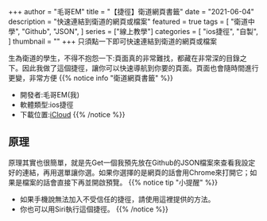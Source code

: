 +++
author = "毛哥EM"
title = "【捷徑】衛道網頁書籤"
date = "2021-06-04"
description = "快速連結到衛道的網頁或檔案"
featured = true
tags = [
    "衛道中學",
    "Github",
    "JSON",
]
series = ["線上教學"]
categories = [
    "ios捷徑",
    "自製",
]
thumbnail = ""
+++
只須點一下即可快速連結到衛道的網頁或檔案

<!--more-->
生為衛道的學生，不得不抱怨一下:頁面真的非常難找，都藏在非常深的目錄之下。因此我做了這個捷徑，讓你可以快速導航到你要的頁面。頁面也會隨時間進行更變，非常方便
{{% notice info "衛道網頁書籤" %}}
* 開發者:毛哥EM(我)
* 軟體類型:ios捷徑
* 下載位置:[iCloud](https://www.icloud.com/shortcuts/19ea26ff47244258a6d9ff21a553659b)
{{% /notice %}}
## 原理
原理其實也很簡單，就是先Get一個我預先放在Github的JSON檔案來查看我設定好的連結，再用選單讓你選。如果你選擇的是網頁的話會用Chrome來打開它；如果是檔案的話會直接下再並開啟預覽。
{{% notice tip "小提醒" %}}
* 如果手機說無法加入不受信任的捷徑，請使用這裡提供的方法。
* 你也可以用Siri執行這個捷徑。 
{{% /notice %}}

